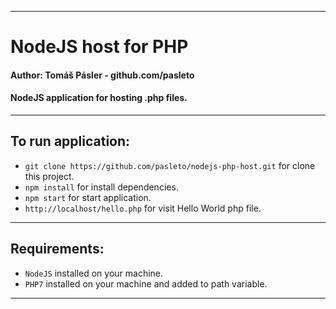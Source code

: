 
---
# NodeJS host for PHP
#### **Author:** Tomáš Pásler - github.com/pasleto
#### **NodeJS application for hosting .php files.**
---
## To run application:
* `git clone https://github.com/pasleto/nodejs-php-host.git` for clone this project.
* `npm install` for install dependencies.
* `npm start` for start application.
* `http://localhost/hello.php` for visit Hello World php file.
---
## Requirements:
* `NodeJS` installed on your machine.
* `PHP7` installed on your machine and added to path variable.
---
